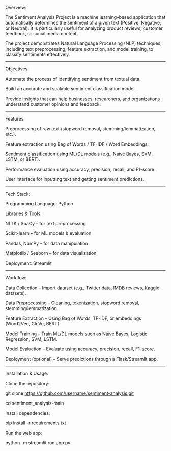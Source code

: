 Overview:

The Sentiment Analysis Project is a machine learning–based application that automatically determines the sentiment of a given text (Positive, Negative, or Neutral). It is particularly useful for analyzing product reviews, customer feedback, or social media content.

The project demonstrates Natural Language Processing (NLP) techniques, including text preprocessing, feature extraction, and model training, to classify sentiments effectively.

-------------------------------------------------------------------------------------------------------------------------------------------------------------------------------------------
Objectives:

Automate the process of identifying sentiment from textual data.

Build an accurate and scalable sentiment classification model.

Provide insights that can help businesses, researchers, and organizations understand customer opinions and feedback.

-------------------------------------------------------------------------------------------------------------------------------------------------------------------------------------------

Features:

Preprocessing of raw text (stopword removal, stemming/lemmatization, etc.).

Feature extraction using Bag of Words / TF-IDF / Word Embeddings.

Sentiment classification using ML/DL models (e.g., Naïve Bayes, SVM, LSTM, or BERT).

Performance evaluation using accuracy, precision, recall, and F1-score.

User interface for inputting text and getting sentiment predictions.

-------------------------------------------------------------------------------------------------------------------------------------------------------------------------------------------

Tech Stack:

Programming Language: Python

Libraries & Tools:

NLTK / SpaCy – for text preprocessing

Scikit-learn – for ML models & evaluation

Pandas, NumPy – for data manipulation

Matplotlib / Seaborn – for data visualization

Deployment: Streamlit

-------------------------------------------------------------------------------------------------------------------------------------------------------------------------------------------

Workflow:

Data Collection – Import dataset (e.g., Twitter data, IMDB reviews, Kaggle datasets).

Data Preprocessing – Cleaning, tokenization, stopword removal, stemming/lemmatization.

Feature Extraction – Using Bag of Words, TF-IDF, or embeddings (Word2Vec, GloVe, BERT).

Model Training – Train ML/DL models such as Naïve Bayes, Logistic Regression, SVM, LSTM.

Model Evaluation – Evaluate using accuracy, precision, recall, F1-score.

Deployment (optional) – Serve predictions through a Flask/Streamlit app.

-------------------------------------------------------------------------------------------------------------------------------------------------------------------------------------------

Installation & Usage:

Clone the repository:

git clone https://github.com/username/sentiment-analysis.git

cd sentiment_analysis-main

Install dependencies:

pip install -r requirements.txt

Run the web app:

 python -m streamlit run app.py
